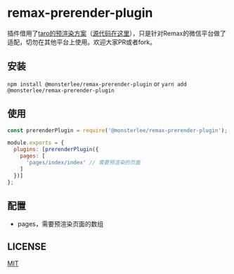 # remax-prerender-plugin

插件借用了[taro的预渲染方案](https://taro-docs.jd.com/taro/docs/prerender/)（[源代码在这里](https://github.com/NervJS/taro/blob/c4d3174d2281f87b5e7a3bdb470036ce77bb96ea/packages/taro-mini-runner/src/prerender/prerender.ts)），只是针对Remax的微信平台做了适配，切勿在其他平台上使用。欢迎大家PR或者fork。

## 安装

`npm install @monsterlee/remax-prerender-plugin` or `yarn add @monsterlee/remax-prerender-plugin`

## 使用

```js
const prerenderPlugin = require('@monsterlee/remax-prerender-plugin');

module.exports = {
  plugins: [prerenderPlugin({
    pages: [
      'pages/index/index' // 需要预渲染的页面
    ]
  })]
};
```

## 配置

- pages，需要预渲染页面的数组

## LICENSE

[MIT](LICENSE)

